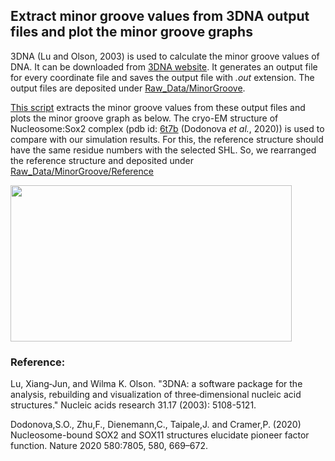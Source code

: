 ## Extract minor groove values from 3DNA output files and plot the minor groove graphs

3DNA (Lu and Olson, 2003) is used to calculate the minor groove values of DNA. It can be downloaded from [3DNA website](https://x3dna.org/about/). It generates an output file for every coordinate file and saves the output file with _.out_ extension. The output files are deposited under [Raw_Data/MinorGroove](https://github.com/BurcuOzden/Sox-PTF/tree/main/Raw_Data/MinorGroove).

[This script](https://github.com/BurcuOzden/Sox-PTF/blob/main/Scripts/MinorGroove/MinorGroove-function.ipynb) extracts the minor groove values from these output files and plots the minor groove graph as below. The cryo-EM structure of Nucleosome:Sox2 complex (pdb id: [6t7b](https://www.rcsb.org/structure/6T7B) (Dodonova _et al._, 2020)) is used to compare with our simulation results. For this, the reference structure should have the same residue numbers with the selected SHL. So, we rearranged the reference structure and deposited under [Raw_Data/MinorGroove/Reference](https://github.com/BurcuOzden/Sox-PTF/tree/main/Raw_Data/MinorGroove/Reference)

<img src="https://user-images.githubusercontent.com/64282221/169764667-7c73d1ec-5c45-4b00-95e5-e5af3e908bc9.png" width="450" height="250">

### Reference:

Lu, Xiang‐Jun, and Wilma K. Olson. "3DNA: a software package for the analysis, rebuilding and visualization of three‐dimensional nucleic acid structures." Nucleic acids research 31.17 (2003): 5108-5121.

Dodonova,S.O., Zhu,F., Dienemann,C., Taipale,J. and Cramer,P. (2020) Nucleosome-bound SOX2 and SOX11 structures elucidate pioneer factor function. Nature 2020 580:7805, 580, 669–672.
